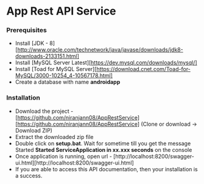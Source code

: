 # App Rest API Service

### Prerequisites

* Install [JDK - 8][http://www.oracle.com/technetwork/java/javase/downloads/jdk8-downloads-2133151.html]
* Install [MySQL Server Latest][https://dev.mysql.com/downloads/mysql/]
* Install [Toad for MySQL Server][https://download.cnet.com/Toad-for-MySQL/3000-10254_4-10567178.html]
* Create a database with name **androidapp**


### Installation

* Download the project - [https://github.com/niranjann08/AppRestService][https://github.com/niranjann08/AppRestService] (Clone or download -> Download ZIP)
* Extract the downloaded zip file
* Double click on **setup.bat**. Wait for sometime till you get the message Started **Started ServiceApplication in xx.xxx seconds** on the console
* Once application is running, open url - [http://localhost:8200/swagger-ui.html][http://localhost:8200/swagger-ui.html]
* If you are able to access this API documentation, then your installation is a success.
